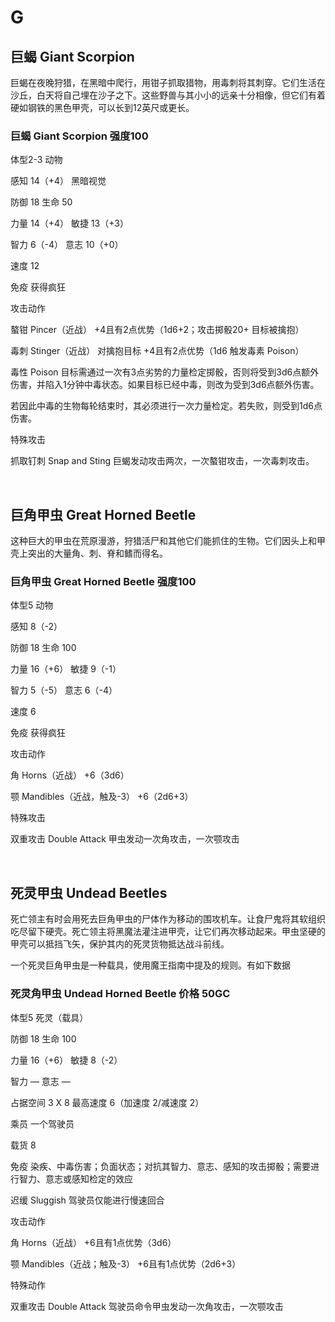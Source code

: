 # G

## 巨蝎 Giant Scorpion

巨蝎在夜晚狩猎，在黑暗中爬行，用钳子抓取猎物，用毒刺将其刺穿。它们生活在沙丘，白天将自己埋在沙子之下。这些野兽与其小小的远亲十分相像，但它们有着硬如钢铁的黑色甲壳，可以长到12英尺或更长。

### 巨蝎 Giant Scorpion 强度100

体型2-3 动物

感知 14（+4） 黑暗视觉

防御 18 生命 50

力量 14（+4） 敏捷 13（+3）

智力 6（-4） 意志 10（+0）

速度 12

免疫 获得疯狂

攻击动作

螯钳 Pincer（近战） +4且有2点优势（1d6+2；攻击掷骰20+ 目标被擒抱）

毒刺 Stinger（近战） 对擒抱目标 +4且有2点优势（1d6 触发毒素 Poison）

毒性 Poison
目标需通过一次有3点劣势的力量检定掷骰，否则将受到3d6点额外伤害，并陷入1分钟中毒状态。如果目标已经中毒，则改为受到3d6点额外伤害。

若因此中毒的生物每轮结束时，其必须进行一次力量检定。若失败，则受到1d6点伤害。

特殊攻击

抓取钉刺 Snap and Sting 巨蝎发动攻击两次，一次螯钳攻击，一次毒刺攻击。

 

## 巨角甲虫 Great Horned Beetle

这种巨大的甲虫在荒原漫游，狩猎活尸和其他它们能抓住的生物。它们因头上和甲壳上突出的大量角、刺、脊和鳍而得名。

### 巨角甲虫 Great Horned Beetle 强度100

体型5 动物

感知 8（-2）

防御 18 生命 100

力量 16（+6） 敏捷 9（-1）

智力 5（-5） 意志 6（-4）

速度 6

免疫 获得疯狂

攻击动作

角 Horns（近战） +6（3d6）

颚 Mandibles（近战，触及-3） +6（2d6+3）

特殊攻击

双重攻击 Double Attack 甲虫发动一次角攻击，一次颚攻击

 

## 死灵甲虫 Undead Beetles

死亡领主有时会用死去巨角甲虫的尸体作为移动的围攻机车。让食尸鬼将其软组织吃尽留下硬壳。死亡领主将黑魔法灌注进甲壳，让它们再次移动起来。甲虫坚硬的甲壳可以抵挡飞矢，保护其内的死灵货物抵达战斗前线。

一个死灵巨角甲虫是一种载具，使用魔王指南中提及的规则。有如下数据

### 死灵角甲虫 Undead Horned Beetle 价格 50GC

体型5 死灵（载具）

防御 18 生命 100

力量 16（+6） 敏捷 8（-2）

智力 — 意志 —

占据空间 3 X 8 最高速度 6（加速度 2/减速度 2）

乘员 一个驾驶员

载货 8

免疫
染疾、中毒伤害；负面状态；对抗其智力、意志、感知的攻击掷骰；需要进行智力、意志或感知检定的效应

迟缓 Sluggish 驾驶员仅能进行慢速回合

攻击动作

角 Horns（近战） +6且有1点优势（3d6）

颚 Mandibles（近战；触及-3） +6且有1点优势（2d6+3）

特殊动作

双重攻击 Double Attack 驾驶员命令甲虫发动一次角攻击，一次颚攻击
